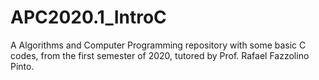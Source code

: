 # APC2020.1_IntroC
A Algorithms and Computer Programming repository with some basic C codes, from the first semester of 2020, tutored by Prof. Rafael Fazzolino Pinto.
